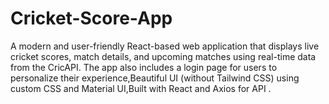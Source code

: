 # Cricket-Score-App
A modern and user-friendly React-based web application that displays live cricket scores, match details, and upcoming matches using real-time data from the CricAPI. The app also includes a login page for users to personalize their experience,Beautiful UI (without Tailwind CSS) using custom CSS and Material UI,Built with React and Axios for API .

